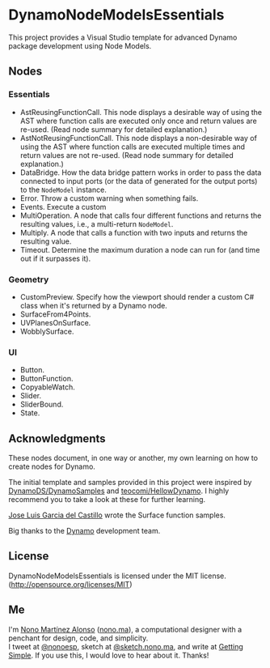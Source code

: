 # DynamoNodeModelsEssentials

This project provides a Visual Studio template for advanced Dynamo package development using Node Models.

## Nodes

### Essentials

- AstReusingFunctionCall. This node displays a desirable way of using the AST where function calls are executed only once and return values are re-used. (Read node summary for detailed explanation.)
- AstNotReusingFunctionCall. This node displays a non-desirable way of using the AST where function calls are executed multiple times and return values are not re-used. (Read node summary for detailed explanation.)
- DataBridge. How the data bridge pattern works in order to pass the data connected to input ports (or the data of generated for the output ports) to the `NodeModel` instance.
- Error. Throw a custom warning when something fails.
- Events. Execute a custom 
- MultiOperation. A node that calls four different functions and returns the resulting values, i.e., a multi-return `NodeModel`.
- Multiply. A node that calls a function with two inputs and returns the resulting value.
- Timeout. Determine the maximum duration a node can run for (and time out if it surpasses it).

### Geometry

- CustomPreview. Specify how the viewport should render a custom C# class when it's returned by a Dynamo node.
- SurfaceFrom4Points.
- UVPlanesOnSurface.
- WobblySurface.

### UI

- Button.
- ButtonFunction.
- CopyableWatch.
- Slider.
- SliderBound.
- State.

## Acknowledgments

These nodes document, in one way or another, my own learning on how to create nodes for Dynamo.

The initial template and samples provided in this project were inspired by [DynamoDS/DynamoSamples](https://github.com/DynamoDS/DynamoSamples) and [teocomi/HellowDynamo](https://github.com/teocomi/HelloDynamo). I highly recommend you to take a look at these for further learning.

[Jose Luis Garcia del Castillo](http://github.com/garciadelcastillo) wrote the Surface function samples.

Big thanks to the [Dynamo](http://dynamobim.org) development team.

## License

DynamoNodeModelsEssentials is licensed under the MIT license. (http://opensource.org/licenses/MIT)

## Me

I'm [Nono Martínez Alonso](http://nono.ma) ([nono.ma](http://nono.ma)), a computational designer with a penchant for design, code, and simplicity.  
I tweet at [@nonoesp](http://www.twitter.com/nonoesp), sketch at [@sketch.nono.ma](http://sketch.nono.ma), and write at [Getting Simple](http://gettingsimple.com/). If you use this, I would love to hear about it. Thanks!
